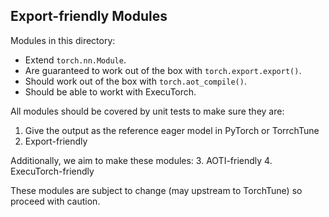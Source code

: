 ## Export-friendly Modules

Modules in this directory:
* Extend `torch.nn.Module`.
* Are guaranteed to work out of the box with `torch.export.export()`.
* Should work out of the box with `torch.aot_compile()`.
* Should be able to workt with ExecuTorch.

All modules should be covered by unit tests to make sure they are:
1. Give the output as the reference eager model in PyTorch or TorrchTune
2. Export-friendly

Additionally, we aim to make these modules:
3. AOTI-friendly
4. ExecuTorch-friendly

These modules are subject to change (may upstream to TorchTune) so proceed with caution.
